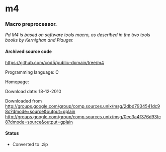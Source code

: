 # m4 #

### Macro preprocessor. ###

*Pd M4 is based on software tools macro, as described in the two tools books by Kernighan and Plauger.*

#### Archived source code ####
https://github.com/cod5/public-domain/tree/m4

Programming language: C

Homepage: 

Download date: 18-12-2010

Downloaded from http://groups.google.com/group/comp.sources.unix/msg/2dbd7934541dc98c?dmode=source&output=gplain
http://groups.google.com/group/comp.sources.unix/msg/0ec3a4f376d93fc8?dmode=source&output=gplain

#### Status ####
- Converted to .zip

